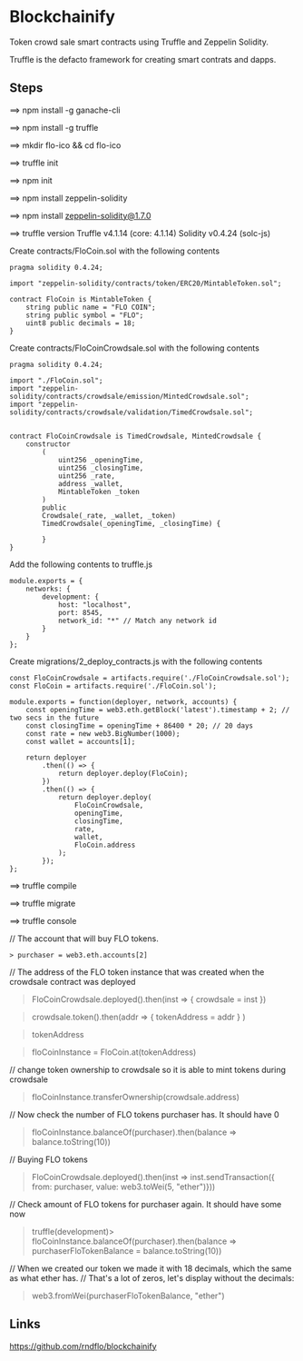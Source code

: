 # Blockchainify
Token crowd sale smart contracts using Truffle and Zeppelin Solidity.

Truffle is the defacto framework for creating smart contrats and dapps.

## Steps
==> npm install -g ganache-cli

==> npm install -g truffle

==>  mkdir flo-ico && cd flo-ico

==> truffle init

==> npm init

==> npm install zeppelin-solidity

==> npm install zeppelin-solidity@1.7.0


==> truffle version
Truffle v4.1.14 (core: 4.1.14)
Solidity v0.4.24 (solc-js)

Create contracts/FloCoin.sol  with the following contents


~~~
pragma solidity 0.4.24;

import "zeppelin-solidity/contracts/token/ERC20/MintableToken.sol";

contract FloCoin is MintableToken {
    string public name = "FLO COIN";
    string public symbol = "FLO";
    uint8 public decimals = 18;
}
~~~

Create contracts/FloCoinCrowdsale.sol with the following contents

~~~
pragma solidity 0.4.24;

import "./FloCoin.sol";
import "zeppelin-solidity/contracts/crowdsale/emission/MintedCrowdsale.sol";
import "zeppelin-solidity/contracts/crowdsale/validation/TimedCrowdsale.sol";


contract FloCoinCrowdsale is TimedCrowdsale, MintedCrowdsale {
    constructor 
        (
            uint256 _openingTime,
            uint256 _closingTime,
            uint256 _rate,
            address _wallet,
            MintableToken _token
        )
        public
        Crowdsale(_rate, _wallet, _token)
        TimedCrowdsale(_openingTime, _closingTime) {

        }
}
~~~

Add the following contents to truffle.js

~~~
module.exports = {
    networks: {
        development: {
            host: "localhost",
            port: 8545,
            network_id: "*" // Match any network id
        }
    }
};
~~~



Create migrations/2_deploy_contracts.js with the following contents

~~~
const FloCoinCrowdsale = artifacts.require('./FloCoinCrowdsale.sol');
const FloCoin = artifacts.require('./FloCoin.sol');

module.exports = function(deployer, network, accounts) {
    const openingTime = web3.eth.getBlock('latest').timestamp + 2; // two secs in the future
    const closingTime = openingTime + 86400 * 20; // 20 days
    const rate = new web3.BigNumber(1000);
    const wallet = accounts[1];

    return deployer
        .then(() => {
            return deployer.deploy(FloCoin);
        })
        .then(() => {
            return deployer.deploy(
                FloCoinCrowdsale,
                openingTime,
                closingTime,
                rate,
                wallet,
                FloCoin.address
            );
        });
};

~~~



==> truffle compile

==> truffle migrate

==> truffle console

// The account that will buy FLO tokens.
~~~
> purchaser = web3.eth.accounts[2]
~~~
// The address of the FLO token instance that was created when the crowdsale contract was deployed

> FloCoinCrowdsale.deployed().then(inst => { crowdsale = inst })

> crowdsale.token().then(addr => { tokenAddress = addr } )

> tokenAddress

> floCoinInstance = FloCoin.at(tokenAddress)

// change token ownership to crowdsale so it is able to mint tokens during crowdsale

> floCoinInstance.transferOwnership(crowdsale.address)

// Now check the number of FLO tokens purchaser has. It should have 0

> floCoinInstance.balanceOf(purchaser).then(balance => balance.toString(10))

// Buying FLO tokens

> FloCoinCrowdsale.deployed().then(inst => inst.sendTransaction({ from: purchaser, value: web3.toWei(5, "ether")}))


// Check amount of FLO tokens for purchaser again. It should have some now

> truffle(development)> floCoinInstance.balanceOf(purchaser).then(balance => purchaserFloTokenBalance = balance.toString(10))

// When we created our token we made it with 18 decimals, which the same as what ether has. 
// That's a lot of zeros, let's display without the decimals:

> web3.fromWei(purchaserFloTokenBalance, "ether")

## Links

https://github.com/rndflo/blockchainify